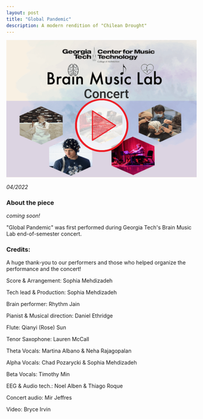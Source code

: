 ```yaml
---
layout: post
title: "Global Pandemic"
description: A modern rendition of "Chilean Drought"
---
```


[![Concert video](/assets/images/chilean_drought.png)](https://youtu.be/yhuCzM9MBa8)

*04/2022*

### About the piece ###

*coming soon!*

"Global Pandemic" was first performed during Georgia Tech's Brain Music Lab end-of-semester concert.


### Credits: ###

A huge thank-you to our performers and those who helped organize the performance and the concert!

Score & Arrangement: Sophia Mehdizadeh

Tech lead & Production: Sophia Mehdizadeh

Brain performer: Rhythm Jain

Pianist & Musical direction: Daniel Ethridge

Flute: Qianyi (Rose) Sun

Tenor Saxophone: Lauren McCall

Theta Vocals: Martina Albano & Neha Rajagopalan

Alpha Vocals: Chad Pozarycki & Sophia Mehdizadeh

Beta Vocals: Timothy Min

EEG & Audio tech.: Noel Alben & Thiago Roque

Concert audio: Mir Jeffres

Video: Bryce Irvin
